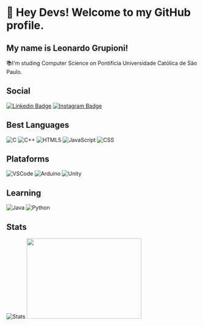 # 👋 Hey Devs! Welcome to my GitHub profile.
## My name is Leonardo Grupioni!

📚I'm studing Computer Science on Pontifícia Universidade Católica de São Paulo.

## Social
[![Linkedin Badge](https://img.shields.io/badge/LinkedIn-0077B5?style=for-the-badge&logo=linkedin&logoColor=white&link=:https://www.linkedin.com/in/leonardo-grupioni/)](https://www.linkedin.com/in/leonardo-grupioni/)
[![Instagram Badge](https://img.shields.io/badge/Instagram-E4405F?style=for-the-badge&logo=instagram&logoColor=white&link=:https://www.instagram.com/leo_grupioni/)](https://www.instagram.com/leo_grupioni/)


## Best Languages
<img alt="C" src="https://img.shields.io/badge/C-00599C?style=for-the-badge&logo=c&logoColor=white"/> <img alt="C++" src="https://img.shields.io/badge/C%2B%2B-00599C?style=for-the-badge&logo=c%2B%2B&logoColor=white"/> 
  <img alt="HTML5" src="https://img.shields.io/badge/HTML5-E34F26?style=for-the-badge&logo=html5&logoColor=white"/>
  <img alt="JavaScript" src="https://img.shields.io/badge/JavaScript-323330?style=for-the-badge&logo=javascript&logoColor=F7DF1E"/>
  <img alt="CSS" src="https://img.shields.io/badge/CSS3-1572B6?style=for-the-badge&logo=css3&logoColor=white"/>
  
## Plataforms
<img alt="VSCode" src="https://img.shields.io/badge/Visual_Studio-5C2D91?style=for-the-badge&logo=visual%20studio&logoColor=white"/>  <img alt="Arduino" src="https://img.shields.io/badge/Arduino_IDE-00979D?style=for-the-badge&logo=arduino&logoColor=white"/>
  <img alt="Unity" src="https://img.shields.io/badge/Unity-100000?style=for-the-badge&logo=unity&logoColor=white"/> 

## Learning
<img alt="Java" src="https://img.shields.io/badge/Java-ED8B00?style=for-the-badge&logo=java&logoColor=white"/> <img alt="Python" src="https://img.shields.io/badge/Python-FFD43B?style=for-the-badge&logo=python&logoColor=blue"/>

## Stats
![Stats](https://github-readme-stats.vercel.app/api?username=leonardogrupioni&theme=radical&hide=contribs) <a href="https://github.com/leonardogrupioni"><img height="210em" width=300em  src="https://github-readme-stats.vercel.app/api/top-langs/?username=leonardogrupioni&layout=compact&langs_count=7&theme=radical"></a>

<!--[![Top Langs](https://github-readme-stats.vercel.app/api/top-langs/?username=leonardogrupioni&layout=compact&theme=radical)](https://github.com/leonardogrupioni/github-readme-stats)-->
